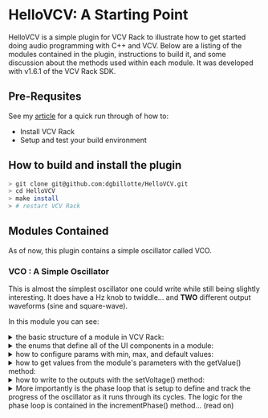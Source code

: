 # HelloVCV: A Starting Point

HelloVCV is a simple plugin for VCV Rack to illustrate how to get started
doing audio programming with C++ and VCV. Below are a listing of the modules
contained in the plugin, instructions to build it, and some discussion about the methods used within each module. It was developed with v1.6.1 of the
VCV Rack SDK.

## Pre-Requsites
See my [article](TBD) for a quick run through of how to:
- Install VCV Rack
- Setup and test your build environment


## How to build and install the plugin
```bash
> git clone git@github.com:dgbillotte/HelloVCV.git
> cd HelloVCV
> make install
> # restart VCV Rack
```

## Modules Contained
As of now, this plugin contains a simple oscillator called VCO.

### VCO : A Simple Oscillator
This is almost the simplest oscillator one could write while still being
slightly interesting. It does have a Hz knob to twiddle... and **TWO** different
output waveforms (sine and square-wave).

In this module you can see:
<details>
<summary>
the basic structure of a module in VCV Rack:
</summary>

```c++
#include "plugin.hpp"

// your sub-struct of Module holds all of the logic for your module
struct VCO : Module {

    // define UI components in enums like this
	enum ParamIds {
		FREQUENCY_PARAM,
		NUM_PARAMS
	};
    // ...

	VCO() {
		config(NUM_PARAMS, NUM_INPUTS, NUM_OUTPUTS, NUM_LIGHTS);
		// configure params and do setup here
	}

	void process(const ProcessArgs& args) override {
        // args.sampleRate is useful sometimes

        // do all audio processing work here
	}
};

// your sub-struct of ModuleWidget is where you layout the UI of the widget
struct VCOWidget : ModuleWidget {
	VCOWidget(VCO* module) {
		setModule(module);

		// set the background image
		setPanel(APP->window->loadSvg(asset::plugin(pluginInstance, "res/VCO.svg")));

		// place components with calls like these
		addParam(createParamCentered<RoundLargeBlackKnob>(
            mm2px(Vec(10.792, 30.f)), module, VCO::FREQUENCY_PARAM));
		addOutput(createOutputCentered<PJ301MPort>(
            mm2px(Vec(10.792, 95.f)), module, VCO::SINE_OUTPUT));
	}
};

// this binds your module together into something Rack can work with
Model* modelVCO = createModel<VCO, VCOWidget>("VCO");
```
</details>

<details>
<summary>
the enums that define all of the UI components in a module:
</summary>

```c++
	enum ParamIds {
		FREQUENCY_PARAM,
		NUM_PARAMS
	};
	enum InputIds {
		NUM_INPUTS
	};
	enum OutputIds {
		SINE_OUTPUT,
		SQUARE_OUTPUT,
		NUM_OUTPUTS
	};
    enum LightIds {
		NUM_LIGHTS
	};
```
</details>

<details>
<summary>
how to configure params with min, max, and default values:

</summary>

```c++
	VCO() {
		config(NUM_PARAMS, NUM_INPUTS, NUM_OUTPUTS, NUM_LIGHTS);

		/* 
		 * configure the frequency knob:
		 *   min-val: 0.f
		 *   max-val: 10000.f
		 *   default-val: 440.f
		 *   text-for-ui: ...
		 */
		configParam(FREQUENCY_PARAM, 0.f, 10000.f, 440.f, "Frequency in Hz");
	}
```

</details>

<details>
<summary>
how to get values from the module's parameters with the getValue() method:
</summary>

```c++
    // get the base frequency from the frequency-knob
    float freq = params[FREQUENCY_PARAM].getValue();
```
</details>

<details>
<summary>
how to write to the outputs with the setVoltage() method:

</summary>

```c++
    // calculate and write the sine output 		
    float sine_output = _gain * sin(_phase);
    outputs[SINE_OUTPUT].setVoltage(sine_output);
```
</details>

<details>
<summary>
More importantly is the phase loop that is setup to define and track the 
progress of the oscillator as it runs through its cycles. The logic for the
phase loop is contained in the incrementPhase() method... (read on)

</summary>

```c++
void incrementPhase(float freq, float sampleRate) {
    // calculate the phase increment
    float phase_increment = _2PI * freq / sampleRate;

    // push the oscillator forward one step
    _phase += phase_increment;
    if(_phase >= _2PI) {
        _phase -= _2PI;
    }
}
```

Some things to note:
- _phase represents the current position in the phase loop
- _phase is never reset to 0.f after initialization, but gets 2PI subtracted from it so that the little bits left over don't get lost.
- the interval of the cycle is [0..2PI]

The basic idea is that we need to run a cycle that is exactly the length of one period of the waveform that we want to produce. Since we know that the sin() function repeats on the interval of [0..2PI] radians, we can define that as the length of our cycle. Now we need to determine how quickly we run through the cycle, this is called the phase-increment value and will have units of cycles/sample or radians/sample where 1 cycle = 2PI radians.

Given the sample-rate in samples/second and a target oscillator frequency in cycles/second, frequency/sample-rate gives cycles/sample. Multiplying that by 2PI produces radians/sample which is our phase increment value:
```c++
    float phase_increment = (_2PI * freq) / sampleRate;
```

From there, we add the phase_increment to the current phase. If that value is greater than 2PI, we have passed our interval and we need to wrap it back around to the beginning, which we do by subtracting 2PI from it. Since the exact end of a cycle will not likely ever be exactly on a sample boundary, we have to carry the little difference forward to the next cycle, otherwise discontinuities and aliasing will be introduced into the signal.

With this basic loop in place we can use any function that repeats on 2PI to produce our waveform.


</details>